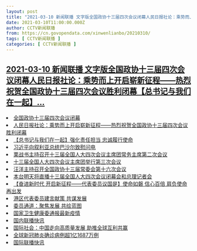 ```yaml
---
layout: post
title: "2021-03-10 新闻联播 文字版全国政协十三届四次会议闭幕人民日报社论：乘势而上开启崭新征程——热烈祝贺全国政协十三届四次会议胜利闭幕【总书记与我们在一起】"
date: 2021-03-10T11:00:00.000Z
author: CCTV新闻联播
from: https://cn.govopendata.com/xinwenlianbo/20210310/
tags: [ CCTV新闻联播 ]
categories: [ CCTV新闻联播 ]
---
```

<!--1615374000000-->
[2021-03-10 新闻联播 文字版全国政协十三届四次会议闭幕人民日报社论：乘势而上开启崭新征程——热烈祝贺全国政协十三届四次会议胜利闭幕【总书记与我们在一起】...](https://cn.govopendata.com/xinwenlianbo/20210310/)
------

<div>
<li><a target="_blank" href="https://cn.govopendata.com/xinwenlianbo/20210310/#230574">全国政协十三届四次会议闭幕</a></li><li><a target="_blank" href="https://cn.govopendata.com/xinwenlianbo/20210310/#230575">人民日报社论：乘势而上开启崭新征程——热烈祝贺全国政协十三届四次会议胜利闭幕</a></li><li><a target="_blank" href="https://cn.govopendata.com/xinwenlianbo/20210310/#230576">【总书记与我们在一起】强化责任担当 忠诚履行使命</a></li><li><a target="_blank" href="https://cn.govopendata.com/xinwenlianbo/20210310/#230577">习近平向叙利亚总统巴沙尔致慰问电</a></li><li><a target="_blank" href="https://cn.govopendata.com/xinwenlianbo/20210310/#230578">栗战书主持召开十三届全国人大四次会议主席团常务主席第二次会议</a></li><li><a target="_blank" href="https://cn.govopendata.com/xinwenlianbo/20210310/#230579">十三届全国人大四次会议主席团举行第三次会议</a></li><li><a target="_blank" href="https://cn.govopendata.com/xinwenlianbo/20210310/#230580">汪洋主持召开全国政协十三届常委会第十六次会议</a></li><li><a target="_blank" href="https://cn.govopendata.com/xinwenlianbo/20210310/#230581">本台明天将直播十三届全国人大四次会议闭幕会和总理记者会</a></li><li><a target="_blank" href="https://cn.govopendata.com/xinwenlianbo/20210310/#230582">【奋进新时代 开启新征程——代表委员议国是】使命如磐 信心百倍 肩负使命再出发</a></li><li><a target="_blank" href="https://cn.govopendata.com/xinwenlianbo/20210310/#230583">港区代表委员建言献策 共谋发展</a></li><li><a target="_blank" href="https://cn.govopendata.com/xinwenlianbo/20210310/#230584">委员通道：聚焦发展 共绘蓝图</a></li><li><a target="_blank" href="https://cn.govopendata.com/xinwenlianbo/20210310/#230585">国家卫生健康委通报最新疫情</a></li><li><a target="_blank" href="https://cn.govopendata.com/xinwenlianbo/20210310/#230586">国内联播快讯</a></li><li><a target="_blank" href="https://cn.govopendata.com/xinwenlianbo/20210310/#230587">国际社会：中国走向高质量发展 助推全球互利共赢</a></li><li><a target="_blank" href="https://cn.govopendata.com/xinwenlianbo/20210310/#230588">全球新冠肺炎确诊病例超1亿1687万例</a></li><li><a target="_blank" href="https://cn.govopendata.com/xinwenlianbo/20210310/#230589">国际联播快讯</a></li>
</div>

